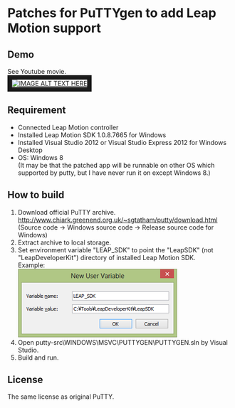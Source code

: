 Patches for PuTTYgen to add Leap Motion support
=================================================

Demo
-------------------------------------------------
See Youtube movie.  
<a href="http://www.youtube.com/watch?feature=player_embedded&v=xA10UN25bik
" target="_blank"><img src="http://img.youtube.com/vi/xA10UN25bik/0.jpg" 
alt="IMAGE ALT TEXT HERE" width="320" height="180" border="10" /></a>

Requirement
-------------------------------------------------
* Connected Leap Motion controller
* Installed Leap Motion SDK 1.0.8.7665 for Windows
* Installed Visual Studio 2012 or Visual Studio Express 2012 for Windows Desktop
* OS: Windows 8  
  (It may be  that the patched app will be runnable on other OS which supported by putty, but I have never run it on except Windows 8.)

How to build
-------------------------------------------------
1. Download official PuTTY archive.  
 http://www.chiark.greenend.org.uk/~sgtatham/putty/download.html  
 (Source code -> Windows source code -> Release source code for Windows)
2. Extract archive to local storage. 
3. Set environment variable "LEAP_SDK" to point the "LeapSDK" (not "LeapDeveloperKit") directory of installed Leap Motion SDK.    
    Example:  
    ![Set envrionment variable](https://github.com/Yasami/Leappgen/raw/master/newenv.png "Set LEAP_SDK C:\Tools\LeapDeveloperKit\LeapSDK")
4. Open putty-src\WINDOWS\MSVC\PUTTYGEN\PUTTYGEN.sln by Visual Studio.
5. Build and run.


License
------------------------------------------------
The same license as original PuTTY.

